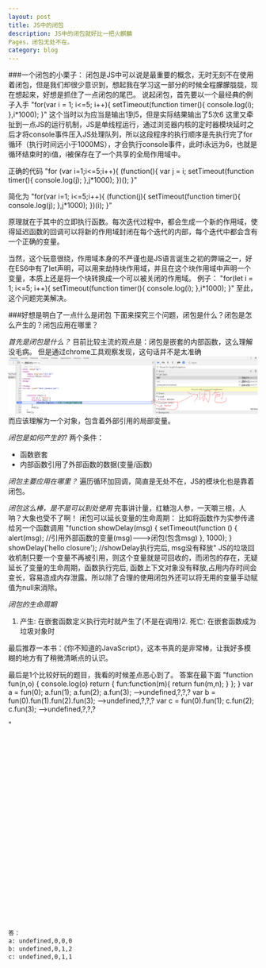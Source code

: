 ```yaml
---
layout: post
title: JS中的闭包
description: JS中的闭包就好比一把火麒麟
Pages，闭包无处不在。
category: blog
---
```



###一个闭包的小栗子：
闭包是JS中可以说是最重要的概念，无时无刻不在使用着闭包，但是我们却很少意识到，想起我在学习这一部分的时候全程朦朦胧胧，现在想起来，好想是抓住了一点闭包的尾巴。
说起闭包，首先要以一个最经典的例子入手
		"for(var i = 1; i<=5; i++){
			setTimeout(function timer(){
				console.log(i);
		},i*1000);
	}"
这个当时以为应当是输出1到5，但是实际结果输出了5次6
这里又牵扯到一点JS的运行机制，JS是单线程运行，通过浏览器内核的定时器模块延时之后才将console事件压入JS处理队列，所以这段程序的执行顺序是先执行完了for循环（执行时间远小于1000MS），才会执行console事件，此时i永远为6，也就是循环结束时的i值，i被保存在了一个共享的全局作用域中。

正确的代码
	"for (var i=1;i<=5;i++){
		(function(){
			var j = i;
				setTimeout(function timer(){
					console.log(j);
				},j*1000);
		})();
	}"

简化为
	"for(var i=1; i<=5;i++){
		(function(j){
			setTimeout(function timer(){
				console.log(j);
			},j*1000);
		})(i);
	}"

原理就在于其中的立即执行函数。每次迭代过程中，都会生成一个新的作用域，使得延迟函数的回调可以将新的作用域封闭在每个迭代的内部，每个迭代中都会含有一个正确的变量。

当然，这个玩意很绕，作用域本身的不严谨也是JS语言诞生之初的弊端之一，好在ES6中有了let声明，可以用来劫持块作用域，并且在这个块作用域中声明一个变量，本质上还是将一个块转换成一个可以被关闭的作用域。
例子：
	"for(let i = 1; i<=5; i++){
		setTimeout(function timer(){
			console.log(i);
		},i*1000);
	}"
至此，这个问题完美解决。


###好想是明白了一点什么是闭包
下面来探究三个问题，闭包是什么？闭包是怎么产生的？闭包应用在哪里？

<em>首先是闭包是什么？</em>
目前比较主流的观点是：闭包是嵌套的内部函数，这么理解没毛病。
但是通过chrome工具观察发现，这句话并不是太准确
![chromeCloser](/imgs/chromecloser.png)
而应该理解为一个对象，包含着外部引用的局部变量。

<em>闭包是如何产生的?</em>
两个条件：
<ul>
	<li>函数嵌套</li>
	<li>内部函数引用了外部函数的数据(变量/函数)</li>
</ul>

<em>闭包主要应用在哪里？</em>
遍历循环加回调，简直是无处不在，JS的模块化也是靠着闭包。


<em>闭包这么棒，是不是可以到处使用</em>
完事讲计量，红糖泡人参，一天嚼三根，人呐？大象也受不了啊！
闭包可以延长变量的生命周期：
比如将函数作为实参传递给另一个函数调用
    "function showDelay(msg) {
        setTimeout(function () {
            alert(msg);         //引用外部函数的变量(msg)--->闭包(包含msg)
        }, 1000);
    }
    showDelay('hello closure');                               //showDelay执行完后, msg没有释放"
JS的垃圾回收机制只要一个变量不再被引用，则这个变量就是可回收的，而闭包的存在，无疑延长了变量的生命周期，函数执行完后, 函数上下文对象没有释放,占用内存时间会变长，容易造成内存泄露。所以除了合理的使用闭包外还可以将无用的变量手动赋值为null来消除。

<em>闭包的生命周期</em>
1. 产生: 在嵌套函数定义执行完时就产生了(不是在调用)2. 死亡: 在嵌套函数成为垃圾对象时


最后推荐一本书：《你不知道的JavaScript》，这本书真的是非常棒，让我好多模糊的地方有了稍微清晰点的认识。

最后是1个比较好玩的题目，我看的时候差点恶心到了。
答案在最下面
"function fun(n,o) {
        console.log(o)
        return {
            fun:function(m){
                return fun(m,n);
            }
        };
    }
    var a = fun(0);  a.fun(1);  a.fun(2);  a.fun(3);    -->undefined,?,?,?
    var b = fun(0).fun(1).fun(2).fun(3);     -->undefined,?,?,?
    var c = fun(0).fun(1);  c.fun(2);  c.fun(3);    -->undefined,?,?,?

"



<br><br><br><br><br><br><br><br><br><br><br><br><br><br><br><br><br><br><br><br><br><br>




























    答：
    a: undefined,0,0,0
    b: undefined,0,1,2
    c: undefined,0,1,1





